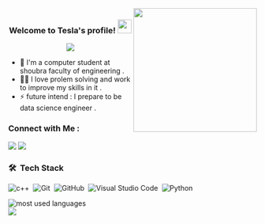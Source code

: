 
<img width="250" align="right" src="https://c.tenor.com/_DOBjnGspYAAAAAM/code-coding.gif">

<h3 align="center">
  Welcome to Tesla's profile!
  <img src="https://media.giphy.com/media/hvRJCLFzcasrR4ia7z/giphy.gif" width="28">
</h3>

<!-- Typing SVG by DenverCoder1 - https://github.com/DenverCoder1/readme-typing-svg -->
<p align="center">
  <a href="https://github.com/DenverCoder1/readme-typing-svg"><img src="https://readme-typing-svg.herokuapp.com/?lines=Full-stack%20web%20developer;Always%20learning%20new%20things&font=Fira%20Code&center=true&width=440&height=45&color=f75c7e&vCenter=true&size=22"></a>
</p> 

- 🏢 I'm a computer student at shoubra faculty of engineering .
- 👨‍💻 I love prolem solving and work to improve my skills in it .
- ⚡ future intend : I prepare to be data science engineer .
### Connect with Me :

<a href="https://linkedin.com/in/ali-hossam-el-nagar-088313266" target="_blank"><img src="https://img.shields.io/badge/-Ali%20Hossam%20ElNagar-0077B5?style=for-the-badge&logo=Linkedin&logoColor=white"/></a>
<a href="https://codeforces.com/profile/Tesla__" target="_blank"><img src="https://img.shields.io/badge/-codeforces-0077B5?style=for-the-badge&logo=codeforces&logoColor=white"/></a>
### 🛠 &nbsp;Tech Stack
![c++](https://img.shields.io/badge/-c++-05122A?style=flat&logo=c++)&nbsp;
![Git](https://img.shields.io/badge/-Git-05122A?style=flat&logo=git)&nbsp;
![GitHub](https://img.shields.io/badge/-GitHub-05122A?style=flat&logo=github)&nbsp;
![Visual Studio Code](https://img.shields.io/badge/-Visual%20Studio%20Code-05122A?style=flat&logo=visual-studio-code&logoColor=007ACC)&nbsp;
![Python](https://img.shields.io/badge/-Python%20-05122A?style=flat&logo=python)&nbsp;




<img align="left" src="https://github-readme-stats.vercel.app/api/top-langs?username=yousefdergham&show_icons=true&locale=en&layout=compact&theme=radical" alt="most used languages" />
<br>
<a href="https://komarev.com/ghpvc/?username=yousefdergham&style=for-the-badge">
    <img src="https://komarev.com/ghpvc/?username=yousefdergham&style=for-the-badge">
</a>
